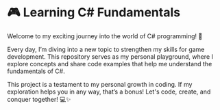 # 🎮 Learning C# Fundamentals

Welcome to my exciting journey into the world of C# programming! 🌟 

Every day, I’m diving into a new topic to strengthen my skills for game development. This repository serves as my personal playground, where I explore concepts and share code examples that help me understand the fundamentals of C#. 


This project is a testament to my personal growth in coding. If my exploration helps you in any way, that’s a bonus! Let's code, create, and conquer together! 💻✨
